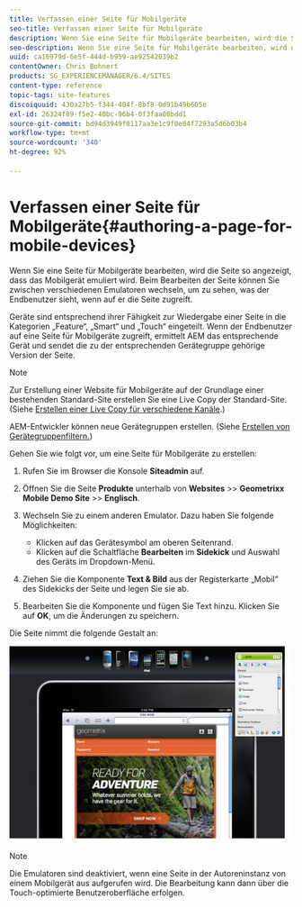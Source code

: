 ```yaml
---
title: Verfassen einer Seite für Mobilgeräte
seo-title: Verfassen einer Seite für Mobilgeräte
description: Wenn Sie eine Seite für Mobilgeräte bearbeiten, wird die Seite so angezeigt, dass das Mobilgerät emuliert wird. Beim Bearbeiten der Seite können Sie zwischen verschiedenen Emulatoren wechseln, um zu sehen, was der Endbenutzer sieht, wenn auf er die Seite zugreift.
seo-description: Wenn Sie eine Seite für Mobilgeräte bearbeiten, wird die Seite so angezeigt, dass das Mobilgerät emuliert wird. Beim Bearbeiten der Seite können Sie zwischen verschiedenen Emulatoren wechseln, um zu sehen, was der Endbenutzer sieht, wenn auf er die Seite zugreift.
uuid: ca16979d-6e5f-444d-b959-ae92542039b2
contentOwner: Chris Bohnert
products: SG_EXPERIENCEMANAGER/6.4/SITES
content-type: reference
topic-tags: site-features
discoiquuid: 430a27b5-f344-404f-8bf8-0d91b49b605e
exl-id: 26324f89-f5e2-40bc-96b4-0f3faa08bdd1
source-git-commit: bd94d3949f0117aa3e1c9f0e84f7293a5d6b03b4
workflow-type: tm+mt
source-wordcount: '340'
ht-degree: 92%

---
```


# Verfassen einer Seite für Mobilgeräte{#authoring-a-page-for-mobile-devices}

Wenn Sie eine Seite für Mobilgeräte bearbeiten, wird die Seite so angezeigt, dass das Mobilgerät emuliert wird. Beim Bearbeiten der Seite können Sie zwischen verschiedenen Emulatoren wechseln, um zu sehen, was der Endbenutzer sieht, wenn auf er die Seite zugreift.

Geräte sind entsprechend ihrer Fähigkeit zur Wiedergabe einer Seite in die Kategorien „Feature“, „Smart“ und „Touch“ eingeteilt. Wenn der Endbenutzer auf eine Seite für Mobilgeräte zugreift, ermittelt AEM das entsprechende Gerät und sendet die zu der entsprechenden Gerätegruppe gehörige Version der Seite.

>[!NOTE]
>
>Zur Erstellung einer Website für Mobilgeräte auf der Grundlage einer bestehenden Standard-Site erstellen Sie eine Live Copy der Standard-Site. (Siehe [Erstellen einer Live Copy für verschiedene Kanäle](/help/sites-administering/msm-livecopy.md).)
>
>AEM-Entwickler können neue Gerätegruppen erstellen. (Siehe [Erstellen von Gerätegruppenfiltern.](/help/sites-developing/groupfilters.md))

Gehen Sie wie folgt vor, um eine Seite für Mobilgeräte zu erstellen:

1. Rufen Sie im Browser die Konsole **Siteadmin** auf.
1. Öffnen Sie die Seite **Produkte** unterhalb von **Websites** >> **Geometrixx Mobile Demo Site**  >>  **Englisch**.

1. Wechseln Sie zu einem anderen Emulator. Dazu haben Sie folgende Möglichkeiten:

   * Klicken auf das Gerätesymbol am oberen Seitenrand.
   * Klicken auf die Schaltfläche **Bearbeiten** im **Sidekick** und Auswahl des Geräts im Dropdown-Menü.

1. Ziehen Sie die Komponente **Text &amp; Bild** aus der Registerkarte „Mobil“ des Sidekicks der Seite und legen Sie sie ab.
1. Bearbeiten Sie die Komponente und fügen Sie Text hinzu. Klicken Sie auf **OK**, um die Änderungen zu speichern.

Die Seite nimmt die folgende Gestalt an:

![mobileipademu](assets/mobileipademu.png)

>[!NOTE]
>
>Die Emulatoren sind deaktiviert, wenn eine Seite in der Autoreninstanz von einem Mobilgerät aus aufgerufen wird. Die Bearbeitung kann dann über die Touch-optimierte Benutzeroberfläche erfolgen.
